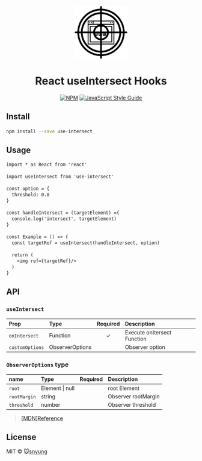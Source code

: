<p align="center">
    <a href="https://seonhyungjo.github.io/use-intersect/"><img width="140" src="./static/use-intersect-logo.png" alt="React useIntersect Logo" /></a>

<h1 align="center">React useIntersect Hooks</h1>

<div align="center">

[![NPM](https://img.shields.io/npm/v/use-intersect.svg)](https://www.npmjs.com/package//use-intersect) [![JavaScript Style Guide](https://img.shields.io/badge/code_style-standard-brightgreen.svg)](https://standardjs.com)

</div>

## Install

```bash
npm install --save use-intersect
```

## Usage

```tsx
import * as React from 'react'

import useIntersect from 'use-intersect'

const option = {
  threshold: 0.8
}

const handleIntersect = (targetElement) ={
  console.log('intersect', targetElement)
}

const Example = () => {
  const targetRef = useIntersect(handleIntersect, option)

  return (
    <img ref={targetRef}/>
  )
}
```

## API

### `useIntersect`

| Prop | Type | Required | Description |
| :--- | :--- | :------: | :---------- |
| `onIntersect` | Function |    ✓     | Execute onItersect Function |
| `customOptions` | ObserverOptions | | Observer option |

### `ObserverOptions` type

| name | Type | Required | Description |
| :--- | :--- | :------: | :---------- |
| `root` | Element \| null | | root Element |
| `rootMargin` | string | | Observer rootMargin |
| `threshold` | number | | Observer threshold |

> [[MDN]Reference](https://developer.mozilla.org/en-US/docs/Web/API/IntersectionObserver)


## License

MIT © :mouse:[snyung](https://github.com/seonhyungjo)
